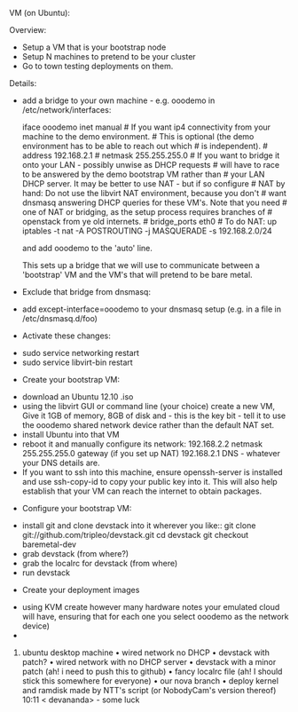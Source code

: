 VM (on Ubuntu):

Overview:
* Setup a VM that is your bootstrap node
* Setup N machines to pretend to be your cluster
* Go to town testing deployments on them.

Details:

* add a bridge to your own machine - e.g. ooodemo
  in /etc/network/interfaces:

    iface ooodemo inet manual
        # If you want ip4 connectivity from your machine to the demo environment.
        # This is optional (the demo environment has to be able to reach out which
        # is independent).
        # address 192.168.2.1
        # netmask 255.255.255.0
        # If you want to bridge it onto your LAN - possibly unwise as DHCP requests
        # will have to race to be answered by the demo bootstrap VM rather than
        # your LAN DHCP server. It may be better to use NAT - but if so configure
        # NAT by hand: Do not use the libvirt NAT environment, because you don't
        # want dnsmasq answering DHCP queries for these VM's. Note that you need
        # one of NAT or bridging, as the setup process requires branches of
        # openstack from ye old internets.
        # bridge_ports eth0
        # To do NAT:
        up iptables -t nat -A POSTROUTING -j MASQUERADE -s 192.168.2.0/24

  and add ooodemo to the 'auto' line.

  This sets up a bridge that we will use to communicate between a 'bootstrap' VM and the VM's that will pretend to be bare metal. 

* Exclude that bridge from dnsmasq:
 - add except-interface=ooodemo to your dnsmasq setup (e.g. in a file in /etc/dnsmasq.d/foo)

* Activate these changes:
 - sudo service networking restart
 - sudo service libvirt-bin restart

* Create your bootstrap VM:
 - download an Ubuntu 12.10 .iso
 - using the libvirt GUI or command line (your choice) create a new VM, Give it 1GB of memory, 8GB of disk and - this is the key bit - tell it to use the ooodemo shared network device rather than the default NAT set.
 - install Ubuntu into that VM
 - reboot it and manually configure its network:
   192.168.2.2 netmask 255.255.255.0 gateway (if you set up NAT) 192.168.2.1
   DNS - whatever your DNS details are.
 - If you want to ssh into this machine, ensure openssh-server is installed and
   use ssh-copy-id to copy your public key into it. This will also help
   establish that your VM can reach the internet to obtain packages.

* Configure your bootstrap VM:
 - install git and clone devstack into it wherever you like::
   git clone git://github.com/tripleo/devstack.git
   cd devstack
   git checkout baremetal-dev
 - grab devstack (from where?)
 - grab the localrc for devstack (from where)
 - run devstack

* Create your deployment images
 - using KVM create however many hardware notes your emulated cloud will have,
   ensuring that for each one you select ooodemo as the network device)
 - <here be dragons>

 1) ubuntu desktop machine
 • wired network no DHCP
 • devstack with patch?
 • wired network with no DHCP server
 • devstack with a minor patch (ah! i need to push this to github)
 • fancy localrc file (ah! I should stick this somewhere for everyone)
 • our nova branch
 • deploy kernel and ramdisk made by NTT's script (or NobodyCam's version thereof)
 10:11 < devananda> - some luck

